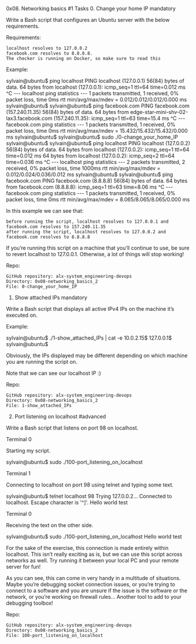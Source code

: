 0x08. Networking basics #1
Tasks
0. Change your home IP
mandatory

Write a Bash script that configures an Ubuntu server with the below requirements.

Requirements:

    localhost resolves to 127.0.0.2
    facebook.com resolves to 8.8.8.8.
    The checker is running on Docker, so make sure to read this

Example:

sylvain@ubuntu$ ping localhost
PING localhost (127.0.0.1) 56(84) bytes of data.
64 bytes from localhost (127.0.0.1): icmp_seq=1 ttl=64 time=0.012 ms
^C
--- localhost ping statistics ---
1 packets transmitted, 1 received, 0% packet loss, time 0ms
rtt min/avg/max/mdev = 0.012/0.012/0.012/0.000 ms
sylvain@ubuntu$
sylvain@ubuntu$ ping facebook.com
PING facebook.com (157.240.11.35) 56(84) bytes of data.
64 bytes from edge-star-mini-shv-02-lax3.facebook.com (157.240.11.35): icmp_seq=1 ttl=63 time=15.4 ms
^C
--- facebook.com ping statistics ---
1 packets transmitted, 1 received, 0% packet loss, time 0ms
rtt min/avg/max/mdev = 15.432/15.432/15.432/0.000 ms
sylvain@ubuntu$
sylvain@ubuntu$ sudo ./0-change_your_home_IP
sylvain@ubuntu$
sylvain@ubuntu$ ping localhost
PING localhost (127.0.0.2) 56(84) bytes of data.
64 bytes from localhost (127.0.0.2): icmp_seq=1 ttl=64 time=0.012 ms
64 bytes from localhost (127.0.0.2): icmp_seq=2 ttl=64 time=0.036 ms
^C
--- localhost ping statistics ---
2 packets transmitted, 2 received, 0% packet loss, time 1000ms
rtt min/avg/max/mdev = 0.012/0.024/0.036/0.012 ms
sylvain@ubuntu$
sylvain@ubuntu$ ping facebook.com
PING facebook.com (8.8.8.8) 56(84) bytes of data.
64 bytes from facebook.com (8.8.8.8): icmp_seq=1 ttl=63 time=8.06 ms
^C
--- facebook.com ping statistics ---
1 packets transmitted, 1 received, 0% packet loss, time 0ms
rtt min/avg/max/mdev = 8.065/8.065/8.065/0.000 ms

In this example we can see that:

    before running the script, localhost resolves to 127.0.0.1 and facebook.com resolves to 157.240.11.35
    after running the script, localhost resolves to 127.0.0.2 and facebook.com resolves to 8.8.8.8

If you’re running this script on a machine that you’ll continue to use, be sure to revert localhost to 127.0.0.1. Otherwise, a lot of things will stop working!

Repo:

    GitHub repository: alx-system_engineering-devops
    Directory: 0x08-networking_basics_2
    File: 0-change_your_home_IP


1. Show attached IPs
mandatory

Write a Bash script that displays all active IPv4 IPs on the machine it’s executed on.

Example:

sylvain@ubuntu$ ./1-show_attached_IPs | cat -e
10.0.2.15$
127.0.0.1$
sylvain@ubuntu$

Obviously, the IPs displayed may be different depending on which machine you are running the script on.

Note that we can see our localhost IP :)

Repo:

    GitHub repository: alx-system_engineering-devops
    Directory: 0x08-networking_basics_2
    File: 1-show_attached_IPs


2. Port listening on localhost
#advanced

Write a Bash script that listens on port 98 on localhost.

Terminal 0

Starting my script.

sylvain@ubuntu$ sudo ./100-port_listening_on_localhost

Terminal 1

Connecting to localhost on port 98 using telnet and typing some text.

sylvain@ubuntu$ telnet localhost 98
Trying 127.0.0.2...
Connected to localhost.
Escape character is '^]'.
Hello world
test

Terminal 0

Receiving the text on the other side.

sylvain@ubuntu$ sudo ./100-port_listening_on_localhost
Hello world
test

For the sake of the exercise, this connection is made entirely within localhost. This isn’t really exciting as is, but we can use this script across networks as well. Try running it between your local PC and your remote server for fun!

As you can see, this can come in very handy in a multitude of situations. Maybe you’re debugging socket connection issues, or you’re trying to connect to a software and you are unsure if the issue is the software or the network, or you’re working on firewall rules… Another tool to add to your debugging toolbox!

Repo:

    GitHub repository: alx-system_engineering-devops
    Directory: 0x08-networking_basics_2
    File: 100-port_listening_on_localhost


